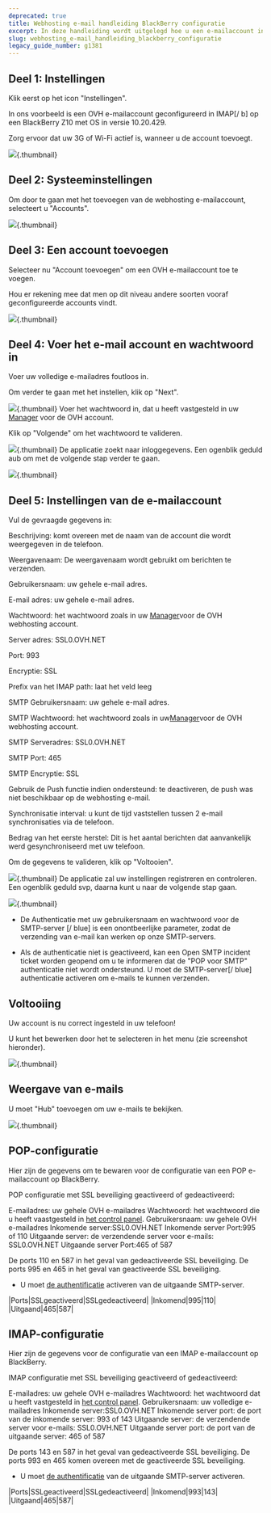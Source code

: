 ```yaml
---
deprecated: true
title: Webhosting e-mail handleiding BlackBerry configuratie
excerpt: In deze handleiding wordt uitgelegd hoe u een e-mailaccount installeert op de BlackBerry
slug: webhosting_e-mail_handleiding_blackberry_configuratie
legacy_guide_number: g1381
---
```



## Deel 1: Instellingen
Klik eerst op het icon "Instellingen".

In ons voorbeeld is een OVH e-mailaccount geconfigureerd in IMAP[/ b] op een BlackBerry Z10 met OS in versie 10.20.429.

Zorg ervoor dat uw 3G of Wi-Fi actief is, wanneer u de account toevoegt.

![](images/img_1747.jpg){.thumbnail}


## Deel 2: Systeeminstellingen
Om door te gaan met het toevoegen van de webhosting e-mailaccount, selecteert u "Accounts".

![](images/img_1748.jpg){.thumbnail}


## Deel 3: Een account toevoegen
Selecteer nu "Account toevoegen" om een OVH e-mailaccount toe te voegen.

Hou er rekening mee dat men op dit niveau andere soorten vooraf geconfigureerde accounts vindt.

![](images/img_1749.jpg){.thumbnail}


## Deel 4: Voer het e-mail account en wachtwoord in
Voer uw volledige e-mailadres foutloos in.

Om verder te gaan met het instellen, klik op "Next".

![](images/img_1750.jpg){.thumbnail}
Voer het wachtwoord in, dat u heeft vastgesteld in uw [Manager](https://www.ovh.com/auth/?action=gotomanager&from=https://www.ovh.nl/&ovhSubsidiary=nl) voor de OVH account.

Klik op "Volgende" om het wachtwoord te valideren.

![](images/img_1751.jpg){.thumbnail}
De applicatie zoekt naar inloggegevens. Een ogenblik geduld aub om met de volgende stap verder te gaan.

![](images/img_1752.jpg){.thumbnail}


## Deel 5: Instellingen van de e-mailaccount
Vul de gevraagde gegevens in:

Beschrijving: komt overeen met de naam van de account die wordt weergegeven in de telefoon.

Weergavenaam: De weergavenaam wordt gebruikt om berichten te verzenden.

Gebruikersnaam: uw gehele e-mail adres.

E-mail adres: uw gehele e-mail adres.

Wachtwoord: het wachtwoord zoals in uw [Manager](https://www.ovh.com/auth/?action=gotomanager&from=https://www.ovh.nl/&ovhSubsidiary=nl)voor de OVH webhosting account.

Server adres: SSL0.OVH.NET

Port: 993

Encryptie: SSL

Prefix van het IMAP path: laat het veld leeg

SMTP Gebruikersnaam: uw gehele e-mail adres.

SMTP Wachtwoord: het wachtwoord zoals in uw[Manager](https://www.ovh.com/auth/?action=gotomanager&from=https://www.ovh.nl/&ovhSubsidiary=nl)voor de OVH webhosting account.

SMTP Serveradres: SSL0.OVH.NET

SMTP Port: 465

SMTP Encryptie: SSL

Gebruik de Push functie indien ondersteund: te deactiveren, de push was niet beschikbaar op de webhosting e-mail.

Synchronisatie interval: u kunt de tijd vaststellen tussen 2 e-mail synchronisaties via de telefoon.

Bedrag van het eerste herstel: Dit is het aantal berichten dat aanvankelijk werd gesynchroniseerd met uw telefoon.

Om de gegevens te valideren, klik op "Voltooien".

![](images/img_1753.jpg){.thumbnail}
De applicatie zal uw instellingen registreren en controleren. Een ogenblik geduld svp, daarna kunt u naar de volgende stap gaan.

![](images/img_1754.jpg){.thumbnail}

- De Authenticatie met uw gebruikersnaam en wachtwoord voor de  SMTP-server [/ blue] is een onontbeerlijke parameter, zodat de verzending van e-mail kan werken op onze SMTP-servers.

- Als de authenticatie niet is geactiveerd, kan een Open SMTP incident ticket worden geopend om u te informeren dat de "POP voor SMTP" authenticatie niet wordt ondersteund. U moet de SMTP-server[/ blue] authenticatie activeren om e-mails te kunnen verzenden.




## Voltooiing
Uw account is nu correct ingesteld in uw telefoon!

U kunt het bewerken door het te selecteren in het menu (zie screenshot hieronder).

![](images/img_1755.jpg){.thumbnail}

## Weergave van e-mails
U moet "Hub" toevoegen om uw e-mails te bekijken.

![](images/img_1756.jpg){.thumbnail}


## POP-configuratie
Hier zijn de gegevens om te bewaren voor de configuratie van een POP e-mailaccount op BlackBerry.

POP configuratie met SSL beveiliging geactiveerd of gedeactiveerd:

E-mailadres: uw gehele OVH e-mailadres
Wachtwoord: het wachtwoord die u heeft vaastgesteld in [het control panel](https://www.ovh.com/auth/?action=gotomanager&from=https://www.ovh.nl/&ovhSubsidiary=nl).
Gebruikersnaam: uw gehele OVH e-mailadres
Inkomende server:SSL0.OVH.NET
Inkomende server Port:995 of 110
Uitgaande server: de verzendende server voor e-mails: SSL0.OVH.NET
Uitgaande server Port:465 of 587

De ports 110 en 587 in het geval van gedeactiveerde SSL beveiliging.
De ports 995 en 465 in het geval van geactiveerde SSL beveiliging.


- U moet [de authentificatie](#configuration_du_compte_e-mail_mutualise_sous_blackberry_partie_5_parametres_du_compte_e-mail) activeren van de uitgaande SMTP-server.


|Ports|SSLgeactiveerd|SSLgedeactiveerd|
|Inkomend|995|110|
|Uitgaand|465|587|




## IMAP-configuratie
Hier zijn de gegevens voor de configuratie van een IMAP e-mailaccount op BlackBerry.

IMAP configuratie met SSL beveiliging geactiveerd of gedeactiveerd:

E-mailadres: uw gehele OVH e-mailadres
Wachtwoord: het wachtwoord dat u heeft vastgesteld in [het control panel](https://www.ovh.com/auth/?action=gotomanager&from=https://www.ovh.nl/&ovhSubsidiary=nl).
Gebruikersnaam: uw volledige e-mailadres 
Inkomende server:SSL0.OVH.NET
Inkomende server port: de port van de inkomende server: 993 of 143
Uitgaande server: de verzendende server voor e-mails: SSL0.OVH.NET
Uitgaande server port: de port van de uitgaande server: 465 of 587

De ports 143 en 587 in het geval van gedeactiveerde SSL beveiliging.
De ports 993 en 465 komen overeen met de geactiveerde SSL beveiliging.


- U moet [de authentificatie](#configuration_du_compte_e-mail_mutualise_sous_blackberry_partie_5_parametres_du_compte_e-mail) van de uitgaande SMTP-server activeren.


|Ports|SSLgeactiveerd|SSLgedeactiveerd|
|Inkomend|993|143|
|Uitgaand|465|587|



